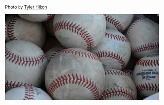 Photo by [Tyler Hilton](https://unsplash.com/@thilton06)

[![baseballs-closeup](./baseballs-closeup.webp)](https://unsplash.com/photos/white-and-red-baseball-ball-j0NC55PxYy0)
